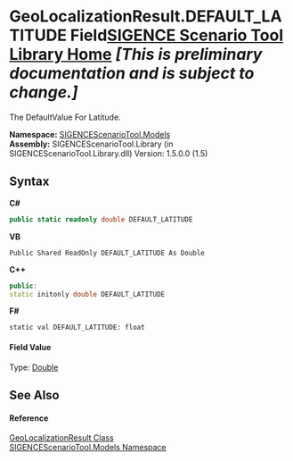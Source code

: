 # GeoLocalizationResult.DEFAULT_LATITUDE Field<a href="https://github.com/ObiWanLansi/SIGENCE-Scenario-Tool">SIGENCE Scenario Tool Library Home</a> _**\[This is preliminary documentation and is subject to change.\]**_

The DefaultValue For Latitude.

**Namespace:**&nbsp;<a href="f93b21e6-e11a-5c2f-6a3f-e615945fd019.md">SIGENCEScenarioTool.Models</a><br />**Assembly:**&nbsp;SIGENCEScenarioTool.Library (in SIGENCEScenarioTool.Library.dll) Version: 1.5.0.0 (1.5)

## Syntax

**C#**<br />
``` C#
public static readonly double DEFAULT_LATITUDE
```

**VB**<br />
``` VB
Public Shared ReadOnly DEFAULT_LATITUDE As Double
```

**C++**<br />
``` C++
public:
static initonly double DEFAULT_LATITUDE
```

**F#**<br />
``` F#
static val DEFAULT_LATITUDE: float
```


#### Field Value
Type: <a href="http://msdn2.microsoft.com/en-us/library/643eft0t" target="_blank">Double</a>

## See Also


#### Reference
<a href="293bf539-304f-e29d-16b6-063d8b161675.md">GeoLocalizationResult Class</a><br /><a href="f93b21e6-e11a-5c2f-6a3f-e615945fd019.md">SIGENCEScenarioTool.Models Namespace</a><br />